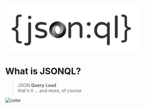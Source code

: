 ![logo](_media/jsonql-logo.png)

# What is JSONQL?

> JSON **Query** **Load** <br />that's it ... and more, of course

![color](#CCCCCC)
